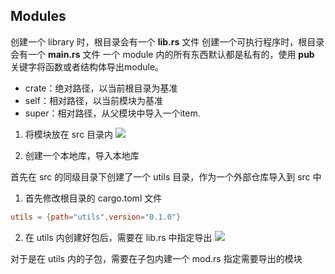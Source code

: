 ## Modules
创建一个 library 时，根目录会有一个 **lib.rs** 文件
创建一个可执行程序时，根目录会有一个 **main.rs** 文件
一个 module 内的所有东西默认都是私有的，使用 **pub** 关键字将函数或者结构体导出module。

- crate：绝对路径，以当前根目录为基准
- self：相对路径，以当前模块为基准
- super：相对路径，从父模块中导入一个item.

1. 将模块放在 src 目录内
![](https://mxy-imgs.oss-cn-hangzhou.aliyuncs.com/imgs/20210629111127.png)

2. 创建一个本地库，导入本地库

首先在 src 的同级目录下创建了一个 utils 目录，作为一个外部仓库导入到 src 中

  1. 首先修改根目录的 cargo.toml 文件

```toml
utils = {path="utils",version="0.1.0"}
```

2. 在 utils 内创建好包后，需要在 lib.rs 中指定导出
![](https://mxy-imgs.oss-cn-hangzhou.aliyuncs.com/imgs/20210629111511.png)

对于是在 utils 内的子包，需要在子包内建一个 mod.rs 指定需要导出的模块